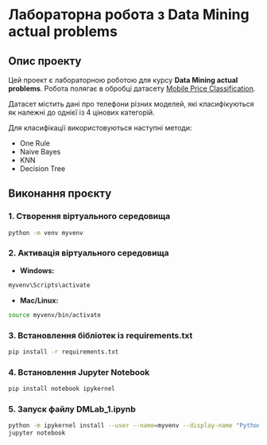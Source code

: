 # Лабораторна робота з Data Mining actual problems

## Опис проекту
Цей проект є лабораторною роботою для курсу **Data Mining actual problems**. Робота полягає в обробці датасету [Mobile Price Classification](https://www.kaggle.com/datasets/iabhishekofficial/mobile-price-classification).

Датасет містить дані про телефони різних моделей, які класифікуються як належні до однієї із 4 цінових категорій.

Для класифікації використовуються наступні методи:
- One Rule
- Naive Bayes
- KNN
- Decision Tree

## Виконання проєкту
### 1. Створення віртуального середовища
```bash
python -m venv myvenv
```

### 2. Активація віртуального середовища
- **Windows:**
```bash
myvenv\Scripts\activate
```
- **Mac/Linux:**
```bash
source myvenv/bin/activate
```

### 3. Встановлення бібліотек із requirements.txt
```bash
pip install -r requirements.txt
```

### 4. Встановлення Jupyter Notebook
```bash
pip install notebook ipykernel
```

### 5. Запуск файлу DMLab_1.ipynb
```bash
python -m ipykernel install --user --name=myvenv --display-name "Python (myvenv)"
jupyter notebook
```

